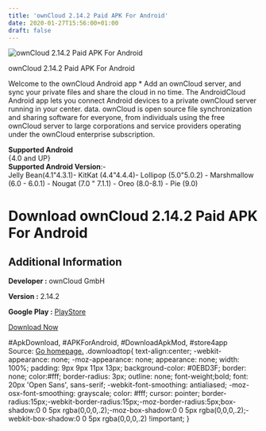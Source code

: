 ```yaml
---
title: 'ownCloud 2.14.2 Paid APK For Android'
date: 2020-01-27T15:56:00+01:00
draft: false
---
```


![ownCloud 2.14.2 Paid APK For Android](https://i0.wp.com/apkhome.net/wp-content/uploads/2020/01/ownCloud-2.14.2-Paid.png "ownCloud 2.14.2 Paid APK For Android")

  

ownCloud 2.14.2 Paid APK For Android

Welcome to the ownCloud Android app \* Add an ownCloud server, and sync your private files and share the cloud in no time. The AndroidCloud Android app lets you connect Android devices to a private ownCloud server running in your center. data. ownCloud is open source file synchronization and sharing software for everyone, from individuals using the free ownCloud server to large corporations and service providers operating under the ownCloud enterprise subscription.

**Supported Android**  
{4.0 and UP}  
**Supported Android Version**:-  
Jelly Bean(4.1"4.3.1)- KitKat (4.4"4.4.4)- Lollipop (5.0"5.0.2) - Marshmallow (6.0 - 6.0.1) - Nougat (7.0 " 7.1.1) - Oreo (8.0-8.1) - Pie (9.0)

Download ownCloud 2.14.2 Paid APK For Android
=============================================

Additional Information
----------------------

**Developer :** ownCloud GmbH

**Version :** 2.14.2

**Google Play :** [PlayStore](https://play.google.com/store/apps/details?id=com.owncloud.android)

  

[Download Now](https://store4app.co/post/owncloud-2-14-2-paid-apk-for-android_1580136706)

  
#ApkDownload, #APKForAndroid, #DownloadApkMod, #store4app  
Source: [Go homepage.](https://store4app.co/post/owncloud-2-14-2-paid-apk-for-android_1580136706) .downloadtop{ text-align:center; -webkit-appearance: none; -moz-appearance: none; appearance: none; width: 100%; padding: 9px 9px 11px 13px; background-color: #0EBD3F; border: none; color:#fff; border-radius: 3px; outline: none; font-weight;bold; font: 20px 'Open Sans', sans-serif; -webkit-font-smoothing: antialiased; -moz-osx-font-smoothing: grayscale; color: #fff; cursor: pointer; border-radius:15px;-webkit-border-radius:15px;-moz-border-radius:5px;box-shadow:0 0 5px rgba(0,0,0,.2);-moz-box-shadow:0 0 5px rgba(0,0,0,.2);-webkit-box-shadow:0 0 5px rgba(0,0,0,.2) !important; }